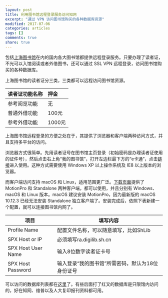 ```yaml
---
layout: post
title: 利用图书馆远程登录服务访问知网
excerpt: "通过 VPN 访问图书馆购买的各种数据库资源"
modified: 2017-07-06
categories: articles
tags: []
comments: true
share: true
---
```


包括[上海图书馆](http://www.library.sh.cn/)在内的国内各大图书馆都提供远程登录服务。只要办理了读者证，不光可以入馆阅读或者外借图书，还可以通过 SSL VPN 远程登录，访问图书馆购买的各种数据库。

上海图书馆的读者证分三类，三类都可以远程访问图书馆资源。

| 读者证功能名称 | 押金    |
| :------ | :---- |
| 参考阅览功能  | 无     |
| 普通外借功能  | 100元  |
| 参考外借功能  | 1000元 |

上海图书馆远程登录的方便之处在于，其提供了浏览器和客户端两种访问方式，并且支持多平台的访问。

浏览器方式很简单。先用读者证号在图书馆主页登录（初始密码是办理读者证使用的证件号），然后点击右上角“我的图书馆”，打开左边栏最下方的“e卡通”，点击[链接](http://search1.library.sh.cn/mylibrary/application/eservice)进入使用。这种方式需要使用 Windows XP 以上操作系统及 IE8 以上版本的浏览器。

而客户端访问支持 macOS 和 Linux，适用范围更广泛。[下载页面](http://support.arraynetworks.com.cn/troubleshooting/index.html)提供了 MotionPro 和 Standalone 两种客户端，都可以使用，并且分别有 Windows、macOS 和 Linux 版本。macOS 建议安装 MotionPro，因为最新版的 macOS 10.12.3 已经无法安装 Standalone 独立客户端了。安装完成后，依照下表新建一个配置，就可以连接图书馆内网了。

| 项目                 | 填写内容                       |
| ------------------ | -------------------------- |
| Profile Name       | 配置文件名称，可以随意填写，比如ShLib      |
| SPX Host or IP     | 必须填写ra.digilib.sh.cn       |
| SPX Host User Name | 输入8位数字读者证卡号                |
| SPX Host Password  | 输入登录“我的图书馆”所需密码，默认为18位身份证号 |

可以访问的数据库列表都在[这里](http://db.idoc.sh.cn/Navigator.aspx?&_005=005002&_011=011001)了。有些后面打了红叉的数据库是只限馆内访问的，好在知网、维普以及人大复印报刊资料都可用。
